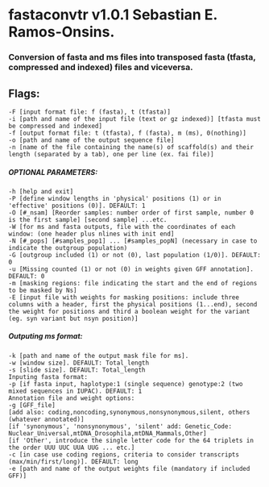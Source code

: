 # fastaconvtr v1.0.1 Sebastian E. Ramos-Onsins.

### Conversion of fasta and ms files into transposed fasta (tfasta, compressed and indexed) files and viceversa.

## Flags:
	-F [input format file: f (fasta), t (tfasta)] 
	-i [path and name of the input file (text or gz indexed)] [tfasta must be compressed and indexed] 
	-f [output format file: t (tfasta), f (fasta), m (ms), 0(nothing)]
	-o [path and name of the output sequence file]
	-n [name of the file containing the name(s) of scaffold(s) and their length (separated by a tab), one per line (ex. fai file)]

##### OPTIONAL PARAMETERS:
	-h [help and exit]
	-P [define window lengths in 'physical' positions (1) or in 'effective' positions (0)]. DEFAULT: 1
	-O [#_nsam] [Reorder samples: number order of first sample, number 0 is the first sample] [second sample] ...etc.
	-W [for ms and fasta outputs, file with the coordinates of each window: (one header plus nlines with init end]
	-N [#_pops] [#samples_pop1] ... [#samples_popN] (necessary in case to indicate the outgroup population)
	-G [outgroup included (1) or not (0), last population (1/0)]. DEFAULT: 0
	-u [Missing counted (1) or not (0) in weights given GFF annotation]. DEFAULT: 0
	-m [masking regions: file indicating the start and the end of regions to be masked by Ns]
	-E [input file with weights for masking positions: include three columns with a header, first the physical positions (1...end), second the weight for positions and third a boolean weight for the variant (eg. syn variant but nsyn position)]

##### Outputing ms format:
	-k [path and name of the output mask file for ms].
	-w [window size]. DEFAULT: Total_length
	-s [slide size]. DEFAULT: Total_length
	Inputing fasta format:
	-p [if fasta input, haplotype:1 (single sequence) genotype:2 (two mixed sequences in IUPAC). DEFAULT: 1
	Annotation file and weight options:
	-g [GFF_file]
	[add also: coding,noncoding,synonymous,nonsynonymous,silent, others (whatever annotated)]
	[if 'synonymous', 'nonsynonymous', 'silent' add: Genetic_Code: Nuclear_Universal,mtDNA_Drosophila,mtDNA_Mammals,Other]
	[if 'Other', introduce the single letter code for the 64 triplets in the order UUU UUC UUA UUG ... etc.]
	-c [in case use coding regions, criteria to consider transcripts (max/min/first/long)]. DEFAULT: long
	-e [path and name of the output weights file (mandatory if included GFF)]

